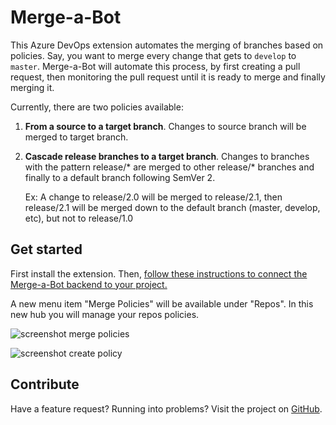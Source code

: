 # Merge-a-Bot
This Azure DevOps extension automates the merging of branches based on policies. Say, you want to merge every change that gets to `develop` to `master`. Merge-a-Bot will automate this process, by first creating a pull request, then monitoring the pull request until it is ready to merge and finally merging it.

Currently, there are two policies available:

1. **From a source to a target branch**. Changes to source branch will be merged to target branch.
2. **Cascade release branches to a target branch**. Changes to branches with the pattern release/* are merged to other release/* branches and finally to a default branch following SemVer 2.

    Ex: A change to release/2.0 will be merged to release/2.1, then release/2.1 will be merged down to the default branch (master, develop, etc), but not to release/1.0

## Get started
First install the extension. Then, [follow these instructions to connect the Merge-a-Bot backend to your project.](https://github.com/epignosisx/azure-devops-merge-bot/blob/master/docs/webhook-setup.md)

A new menu item "Merge Policies" will be available under "Repos". In this new hub you will manage your repos policies.

![screenshot merge policies](https://github.com/epignosisx/azure-devops-merge-bot/blob/master/client/azdo-merge-bot/images/table.png?raw=1)

![screenshot create policy](https://github.com/epignosisx/azure-devops-merge-bot/blob/master/client/azdo-merge-bot/images/table-create.png?raw=1)


## Contribute
Have a feature request? Running into problems? Visit the project on [GitHub](https://github.com/epignosisx/azure-devops-merge-bot).
